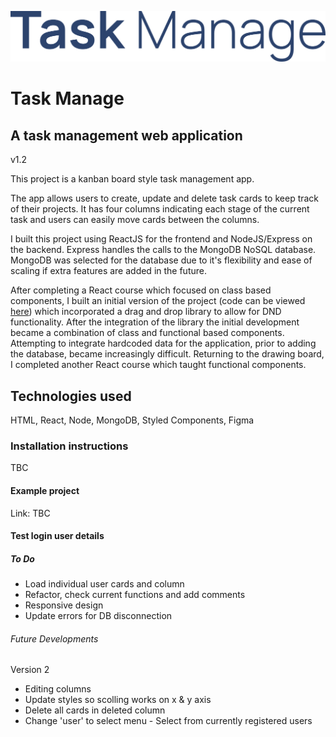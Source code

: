 ![](src/public/img/TMlogo.png)
# Task Manage
## A task management web application
v1.2

This project is a kanban board style task management app.

The app allows users to create, update and delete task cards to keep track of their projects. It has four columns indicating each stage of the current task and users can easily move cards between the columns.  
  
I built this project using ReactJS for the frontend and NodeJS/Express on the backend. Express handles the calls to the MongoDB NoSQL database. MongoDB was selected for the database due to it's flexibility and ease of scaling if extra features are added in the future.  
  
After completing a React course which focused on class based components, I built an initial version of the project (code can be viewed [here](https://github.com/GregBaughDev/Task-Manage)) which incorporated a drag and drop library to allow for DND functionality. After the integration of the library the initial development became a combination of class and functional based components. Attempting to integrate hardcoded data for the application, prior to adding the database, became increasingly difficult. Returning to the drawing board, I completed another React course which taught functional components. 

## Technologies used
HTML, React, Node, MongoDB, Styled Components, Figma

### Installation instructions
TBC

#### Example project
Link: TBC

#### Test login user details

##### To Do 
* Load individual user cards and column  
* Refactor, check current functions and add comments
* Responsive design
* Update errors for DB disconnection

###### Future Developments
Version 2  
* Editing columns
* Update styles so scolling works on x & y axis  
* Delete all cards in deleted column  
* Change 'user' to select menu - Select from currently registered users  
